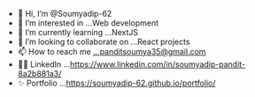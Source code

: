 - 👋 Hi, I’m @Soumyadip-62
- 👀 I’m interested in ...Web development
- 🌱 I’m currently learning ...NextJS
- 💞️ I’m looking to collaborate on ...React projects
- 📫 How to reach me ...panditsoumya35@gmail.com
- 👨‍💻 LinkedIn ...https://www.linkedin.com/in/soumyadip-pandit-8a2b881a3/
- ✨ Portfolio ...https://soumyadip-62.github.io/portfolio/
<!---
Soumyadip-62/Soumyadip-62 is a ✨ special ✨ repository because its `README.md` (this file) appears on your GitHub profile.
You can click the Preview link to take a look at your changes.
--->
